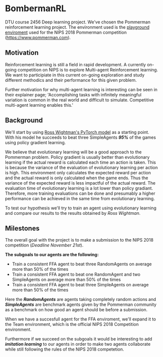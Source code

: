 # BombermanRL
DTU course 2456 Deep learning project. 
We've chosen the Pommerman reinforcement learning project. The environment used is the [playground enviroment](https://github.com/MultiAgentLearning/playground) used for the NIPS 2018 Pommerman competition (<https://www.pommerman.com>).

## Motivation
Reinforcement learning is still a field in rapid development. A currently on-going competition on NIPS is to explore Multi-agent Reinforcement learning. We want to participiate in this current on-going exploration and study different methodics and their performance for this given problem. 

Further motivation for why multi-agent learning is interesting can be seen in their explainer page;
'Accomplishing tasks with infinitely meaningful variation is common in the real world and difficult to simulate. Competitive multi-agent learning enables this.'

## Background
We'll start by using [Ross Wightman's PyTorch model](https://github.com/rwightman/pytorch-pommerman-rl) as a starting point. With his model he succeeds to beat three SimpleAgents **_95%_** of the games using policy gradient learning.

We believe that evolutionary learning will be a good approach to the Pommerman problem. Policy gradient is usually better than evolutionary learning if the actual reward is calculated each time an action is taken. This is because the variance of the evaluation of evolutionary learning per action is high. This environment only calculates the expected reward per action and the actual reward is only calculated when the game ends. Thus the variance of the expected reward is less impactful of the actual reward. The evaluation time of evolutionary learning is a lot lower than policy gradiant. Therefore, more training evaluations can be done and presumably a higher performance can be achieved in the same time from evolutionary learning.

To test our hypothesis we'll try to train an agent using evolutionary learning and compare our results to the results obtained by *Ross Wightman*.
 

## Milestones
The overall goal with the project is to make a submission to the NIPS 2018 competition (*Deadline November 21st*).

**The subgoals to our agents are the following:**
  - Train a consistent FFA agent to beat three RandomAgents on average more than 50% of the times
  - Train a consistent FFA agent to beat one RandomAgent and two SimpleAgents on average more than 50% of the times
  - Train a consistent FFA agent to beat three SimpleAgents on average more than 50% of the times

Here the **_RandomAgents_** are agents taking completely random actions and **_SimpleAgents_** are benchmark agents given by the Pommerman community as a benchmark on how good an agent should be before a submission. 

When we have a succesfull agent for the FFA enviroment, we'll expand it to the Team environment, which is the official NIPS 2018 Competition environment.

Furthermore if we succeed on the subgoals it would be interesting to add **_imitation learning_** to our agents in order to make two agents collaborate while still following the rules of the NIPS 2018 competetion.
 





